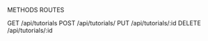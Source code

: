 

METHODS               ROUTES

GET                  /api/tutorials
POST                 /api/tutorials/
PUT                  /api/tutorials/:id
DELETE               /api/tutorials/:id